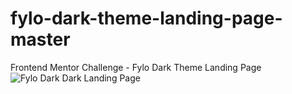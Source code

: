 # fylo-dark-theme-landing-page-master
 Frontend Mentor Challenge - Fylo Dark Theme Landing Page
![Fylo Dark Dark Landing Page](https://user-images.githubusercontent.com/66078558/120013352-8cbd7600-bfd8-11eb-8c2f-94c3942b2d0e.png)
